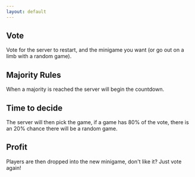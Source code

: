 ```yaml
---
layout: default
---
```


## <i class="twa twa-ballot-box-with-ballot"></i> Vote
Vote for the server to restart, and the minigame you want (or go out on a limb with a random game).

## <i class="twa twa-chart-with-upwards-trend"></i> Majority Rules
When a majority is reached the server will begin the countdown.

## <i class="twa twa-game-die"></i> Time to decide
The server will then pick the game, if a game has 80% of the vote, there is an 20% chance there will be a random game.

## <i class="twa twa-rainbow"></i> Profit
Players are then dropped into the new minigame, don't like it? Just vote again!

<script>
  $(document).ready(function() {
    //feed to parse
    var feed = "https://forums.nextuniverse.org/forums/announcements/index.rss";
    
    $.ajax(feed, {
        accepts:{
            xml:"application/rss+xml"
        },
        dataType:"xml",
        success:function(data) {
            //Credit: http://stackoverflow.com/questions/10943544/how-to-parse-an-rss-feed-using-javascript

            $(data).find("item").each(function () { // or "item" or whatever suits your feed
                var el = $(this);
                console.log("------------------------");
                console.log("title      : " + el.find("title").text());
                console.log("link       : " + el.find("link").text());
                console.log("content: " + el.find("content\\:encoded").text());
                console.log("content: " + el.find("encoded").text());
                
                $("body > script").append("<h2><a href=&quot;" + el.find("link") + "&quot;>" + el.find("title") + "</a></h2>");
            });
    

        }   
    });
    
});
</script>
